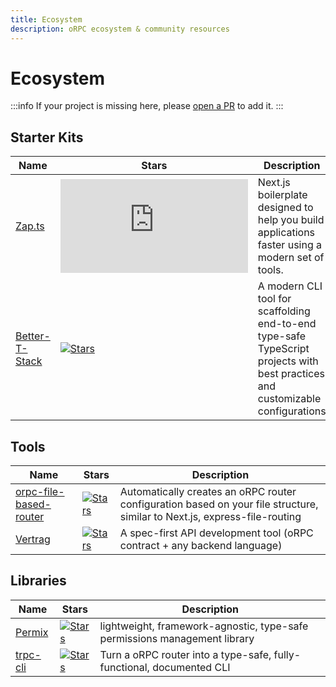 ```yaml
---
title: Ecosystem
description: oRPC ecosystem & community resources
---
```


# Ecosystem

:::info
If your project is missing here, please [open a PR](https://github.com/unnoq/orpc/edit/main/apps/content/docs/ecosystem.md) to add it.
:::

## Starter Kits

| Name                                                                      | Stars                                                                                                                                                    | Description                                                                                                                    |
| ------------------------------------------------------------------------- | -------------------------------------------------------------------------------------------------------------------------------------------------------- | ------------------------------------------------------------------------------------------------------------------------------ |
| [Zap.ts](https://zap-ts.alexandretrotel.org/)                             | [![Stars](https://img.shields.io/github/stars/alexandretrotel/zap.ts?style=flat)](https://github.com/alexandretrotel/zap.ts)                             | Next.js boilerplate designed to help you build applications faster using a modern set of tools.                                |
| [Better-T-Stack](https://github.com/AmanVarshney01/create-better-t-stack) | [![Stars](https://img.shields.io/github/stars/AmanVarshney01/create-better-t-stack?style=flat)](https://github.com/AmanVarshney01/create-better-t-stack) | A modern CLI tool for scaffolding end-to-end type-safe TypeScript projects with best practices and customizable configurations |

## Tools

| Name                                                                        | Stars                                                                                                                                        | Description                                                                                                               |
| --------------------------------------------------------------------------- | -------------------------------------------------------------------------------------------------------------------------------------------- | ------------------------------------------------------------------------------------------------------------------------- |
| [orpc-file-based-router](https://github.com/zeeeeby/orpc-file-based-router) | [![Stars](https://img.shields.io/github/stars/zeeeeby/orpc-file-based-router?style=flat)](https://github.com/zeeeeby/orpc-file-based-router) | Automatically creates an oRPC router configuration based on your file structure, similar to Next.js, express-file-routing |
| [Vertrag](https://github.com/Quatton/vertrag)                               | [![Stars](https://img.shields.io/github/stars/Quatton/vertrag?style=flat)](https://github.com/Quatton/vertrag)                               | A spec-first API development tool (oRPC contract + any backend language)                                                  |

## Libraries

| Name                                                                  | Stars                                                                                                        | Description                                                               |
| --------------------------------------------------------------------- | ------------------------------------------------------------------------------------------------------------ | ------------------------------------------------------------------------- |
| [Permix](https://permix.letstri.dev/)                                 | [![Stars](https://img.shields.io/github/stars/letstri/permix?style=flat)](https://github.com/letstri/permix) | lightweight, framework-agnostic, type-safe permissions management library |
| [trpc-cli](https://github.com/mmkal/trpc-cli?tab=readme-ov-file#orpc) | [![Stars](https://img.shields.io/github/stars/mmkal/trpc-cli?style=flat)](https://github.com/mmkal/trpc-cli) | Turn a oRPC router into a type-safe, fully-functional, documented CLI     |
